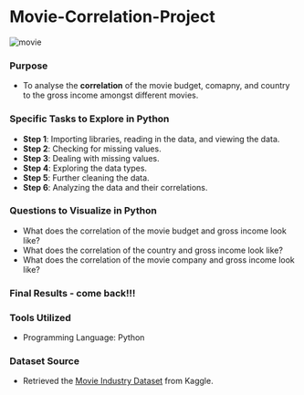# Movie-Correlation-Project
![movie](https://www.google.com/url?sa=i&url=https%3A%2F%2Fhcctimes.org%2F2023%2F11%2Fwhy-are-movies-flopping%2F&psig=AOvVaw3RP1hvGu0PnBxIJARTkoHN&ust=1705081075573000&source=images&cd=vfe&opi=89978449&ved=0CBMQjRxqFwoTCPih6ZLw1YMDFQAAAAAdAAAAABAQ)

### Purpose
- To analyse the **correlation** of the movie budget, comapny, and country to the gross income amongst different movies. 

### Specific Tasks to Explore in Python
- **Step 1**: Importing libraries, reading in the data, and viewing the data.
- **Step 2**: Checking for missing values.
- **Step 3**: Dealing with missing values.
- **Step 4**: Exploring the data types.
- **Step 5**: Further cleaning the data.
- **Step 6**: Analyzing the data and their correlations.

### Questions to Visualize in Python
- What does the correlation of the movie budget and gross income look like?
- What does the correlation of the country and gross income look like?
- What does the correlation of the movie company and gross income look like?

### Final Results - come back!!!

### Tools Utilized
- Programming Language: Python

### Dataset Source
- Retrieved the [Movie Industry Dataset](https://www.kaggle.com/datasets/danielgrijalvas/movies) from Kaggle.
